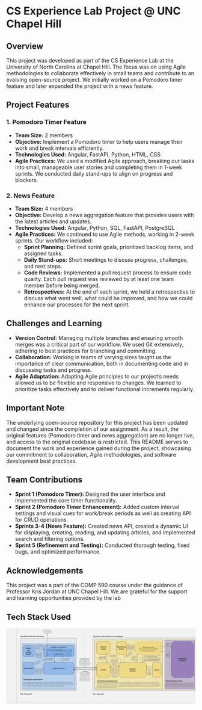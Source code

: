 # CS Experience Lab Project @ UNC Chapel Hill

## Overview

This project was developed as part of the CS Experience Lab at the University of North Carolina at Chapel Hill. The focus was on using Agile methodologies to collaborate effectively in small teams and contribute to an evolving open-source project. We initially worked on a Pomodoro timer feature and later expanded the project with a news feature.

## Project Features

### 1. Pomodoro Timer Feature

- **Team Size:** 2 members
- **Objective:** Implement a Pomodoro timer to help users manage their work and break intervals efficiently.
- **Technologies Used:** Angular, FastAPI, Python, HTML, CSS
- **Agile Practices:** We used a modified Agile approach, breaking our tasks into small, manageable user stories and completing them in 1-week sprints. We conducted daily stand-ups to align on progress and blockers.

### 2. News Feature

- **Team Size:** 4 members
- **Objective:** Develop a news aggregation feature that provides users with the latest articles and updates.
- **Technologies Used:** Angular, Python, SQL, FastAPI, PostgreSQL
- **Agile Practices:** We continued to use Agile methods, working in 2-week sprints. Our workflow included:
  - **Sprint Planning:** Defined sprint goals, prioritized backlog items, and assigned tasks.
  - **Daily Stand-ups:** Short meetings to discuss progress, challenges, and next steps.
  - **Code Reviews:** Implemented a pull request process to ensure code quality. Each pull request was reviewed by at least one team member before being merged.
  - **Retrospectives:** At the end of each sprint, we held a retrospective to discuss what went well, what could be improved, and how we could enhance our processes for the next sprint.

## Challenges and Learning

- **Version Control:** Managing multiple branches and ensuring smooth merges was a critical part of our workflow. We used Git extensively, adhering to best practices for branching and committing.
- **Collaboration:** Working in teams of varying sizes taught us the importance of clear communication, both in documenting code and in discussing tasks and progress.
- **Agile Adaptation:** Adapting Agile principles to our project’s needs allowed us to be flexible and responsive to changes. We learned to prioritize tasks effectively and to deliver functional increments regularly.

## Important Note

The underlying open-source repository for this project has been updated and changed since the completion of our assignment. As a result, the original features (Pomodoro timer and news aggregation) are no longer live, and access to the original codebase is restricted. This README serves to document the work and experience gained during the project, showcasing our commitment to collaboration, Agile methodologies, and software development best practices.

## Team Contributions

- **Sprint 1 (Pomodoro Timer):** Designed the user interface and implemented the core timer functionality.
- **Sprint 2 (Pomodoro Timer Enhancement):** Added custom interval settings and visual cues for work/break periods as well as creating API for CRUD operations.
- **Sprints 3-4 (News Feature):** Created news API, created a dynamic UI for displaying, creating, reading, and updating articles, and implemented search and filtering options.
- **Sprint 5 (Refinement and Testing):** Conducted thorough testing, fixed bugs, and optimized performance.

## Acknowledgements

This project was a part of the COMP 590 course under the guidance of Professor Kris Jordan at UNC Chapel Hill. We are grateful for the support and learning opportunities provided by the lab

## Tech Stack Used

![Tech Stack Image](assets/techstack.png)
